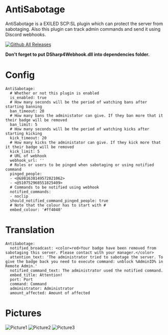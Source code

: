 # AntiSabotage
AntiSabotage is a EXILED SCP:SL plugin which can protect the server from sabotaging. Also this plugin can track admin commands and send it using Discord webhooks.

[![Github All Releases](https://img.shields.io/github/downloads/Ficus-x/AntiSabotage/total.svg)]()

<b>Don't forget to put DSharp4Webhook.dll into dependencies folder.</b>

# Config
```DRS:
AntiSabotage:
  # Whether or not this plugin is enabled
  is_enabled: true
  # How many seconds will be the period of watching bans after starting banning
  ban_timeout: 20
  # How many bans the administator can give. If they ban more that it their badge will be removed
  ban_limit: 5
  # How many seconds will be the period of watching kicks after starting kicking
  kick_timeout: 20
  # How many kicks the administator can give. If they kick more that it their badge will be removed
  kick_limit: 5
  # URL of webhook
  webhook_url: ''
  # Roles or users to be pinged when sabotaging or using notified command
  pinged_people:
  - <@&981638149572821062>
  - <@510752968551825409>
  # Commands to be notified using webhook
  notified_commands:
  - noclip
  should_notified_command_pinged_people: true
  # Note that the colour has to start with #
  embed_colour: '#ff4040'
  ```
# Translation
```DRS:
AntiSabotage:
  notified_broadcast: <color=red>Your badge have been removed from sabotaging this server. Please contact with your manager.</color>
  attention_text: 'The administrator tried to sabotage the server. To give the badge back you need to execute command: unblock %AdminID% in Remote Admin.'
  notified_command_text: The administrator used the notified command.
  embed_title: Attention!
  port: Port
  command: Command
  administrator: Administrator
  amount_affected: Amount of affected
  ```
# Pictures
![Picture1](https://user-images.githubusercontent.com/64978711/178718313-c4c9e90b-bc9e-4fbf-9088-81e41b3985cb.png)
![Picture2](https://user-images.githubusercontent.com/64978711/178718321-5340bd22-2395-4039-ba4a-10ea1864fb68.png)
![Picture3](https://user-images.githubusercontent.com/64978711/178718517-afd809e6-d1c7-4243-b26d-bc54b6d9e70d.png)
